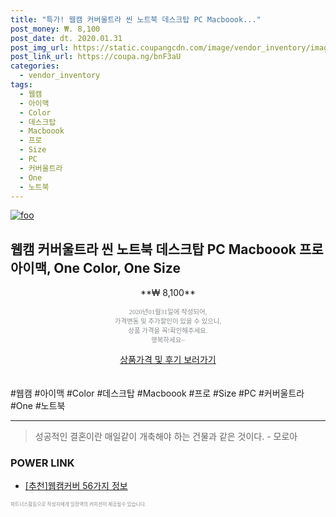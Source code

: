 ```yaml
--- 
title: "특가! 웹캠 커버울트라 씬 노트북 데스크탑 PC Macboook..." 
post_money: ₩. 8,100 
post_date: dt. 2020.01.31 
post_img_url: https://static.coupangcdn.com/image/vendor_inventory/images/2018/06/25/18/5/cd8b1fd7-f3b4-4b3b-9fae-a2685162aa36.jpg 
post_link_url: https://coupa.ng/bnF3aU 
categories: 
  - vendor_inventory 
tags: 
  - 웹캠 
  - 아이맥 
  - Color 
  - 데스크탑 
  - Macboook 
  - 프로 
  - Size 
  - PC 
  - 커버울트라 
  - One 
  - 노트북 
--- 
```

[![foo](https://static.coupangcdn.com/image/vendor_inventory/images/2018/06/25/18/5/cd8b1fd7-f3b4-4b3b-9fae-a2685162aa36.jpg)](https://coupa.ng/bnF3aU) 

## 웹캠 커버울트라 씬 노트북 데스크탑 PC Macboook 프로 아이맥, One Color, One Size 
<p style="text-align: center;">**₩ 8,100**</p> 
<p style="text-align: center;"><span style="color: #898c8f; font-family: Georgia,Times,serif; font-size: 0.75em;">2020년01월31일에 작성되어, <br>가격변동 및 추가할인이 있을 수 있으니,<br> 상품 가격을 꼭!확인해주세요.<br>행복하세요~</span> 
</p>	 
<div markdown="0" style="text-align: center;"><a href="https://coupa.ng/bnF3aU" class="btn btn--success">상품가격 및 후기 보러가기</a></div> 
<br><br> 
  #웹캠 #아이맥 #Color #데스크탑 #Macboook #프로 #Size #PC #커버울트라 #One #노트북 
<hr> 

> 성공적인 결혼이란 매일같이 개축해야 하는 건물과 같은 것이다. - 모로아 


### POWER LINK

* <a href="https://blog.naver.com/fasyy4321/221790849344" target="_blank">[추천]웹캠커버 56가지 정보</a>

<span style="color: #898c8f; font-family: Georgia,Times,serif; font-size: 0.55em;">파트너스활동으로 작성자에게 일정액의 커미션이 제공될수 있습니다.</span> 
